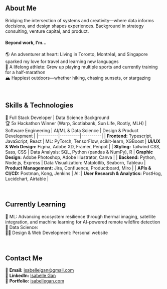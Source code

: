 ## About Me
Bridging the intersection of systems and creativity—where data informs decisions, and design shapes experiences. Background in strategy consulting, venture capital, and product.

#### Beyond work, I’m…
🌎 An adventurer at heart: Living in Toronto, Montréal, and Singapore sparked my love for travel and learning new languages  
🙌 A lifelong athlete: Grew up playing multiple sports and currently training for a half-marathon  
🏔️ Happiest outdoors—whether hiking, chasing sunsets, or stargazing  

<br>

## Skills & Technologies
🚀 Full Stack Developer | Data Science Background  
🏆 5x Hackathon Winner (Warp, Scotiabank, Sun Life, Rootly, MLH)
| Software Engineering | AI/ML & Data Science | Design & Product Development |
|----------|----------|----------|
| **Frontend:** Typescript, JavaScript, React | ML: PyTorch, TensorFlow, scikit-learn, XGBoost     | **UI/UX & Web Design:** Figma, Adobe XD, Framer, Penpot | 
| **Styling:** Tailwind CSS, Sass, CSS | Data Analysis: SQL, Python (pandas & NumPy), R     | **Graphic Design:** Adobe Photoshop, Adobe Illustrator, Canva |
| **Backend:** Python, Node.js, Express | Data Visualization: Matplotlib, Seaborn, Tableau   | **Product Management:** Jira, Confluence, Productboard, Miro |
| **APIs & CI/CD:** Postman, Kong, Jenkins | AI:      | **User Research & Analytics:** PostHog, Lucidchart, Airtable |

<br>

## Currently Learning
🌲 ML: Advancing ecosystem resilience through thermal imaging, satellite integration, and machine learning for AI-powered remote wildfire detection  
💸 Data Science:  
👩‍💻 Design & Web Development: Personal website  

<br>

## Contact Me
📧 **Email:** [isabellejgan@gmail.com](mailto:isabellejgan@gmail.com)  
💼 **LinkedIn:** [Isabelle Gan](https://www.linkedin.com/in/isabellegan)  
📁 **Portfolio:** [isabellegan.com](#)

<!--
**isabellegan/isabellegan** is a ✨ _special_ ✨ repository because its `README.md` (this file) appears on your GitHub profile.

Here are some ideas to get you started:

- 🔭 I’m currently working on ...
- 🌱 I’m currently learning ...
- 👯 I’m looking to collaborate on ...
- 🤔 I’m looking for help with ...
- 💬 Ask me about ...
- 📫 How to reach me: ...
- 😄 Pronouns: ...
- ⚡ Fun fact: ...
-->
